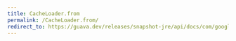 ```yaml
---
title: CacheLoader.from
permalink: /CacheLoader.from/
redirect_to: https://guava.dev/releases/snapshot-jre/api/docs/com/google/common/cache/CacheLoader.html#from-com.google.common.base.Function-
---
```

